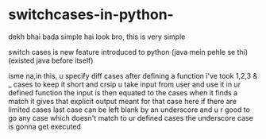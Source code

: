 # switchcases-in-python-
dekh bhai bada simple hai
look bro, this is very simple

switch cases is new feature introduced to python (java mein pehle se thi)
(existed java before itself)

isme na,in this, u specify diff cases after defining a function
i've took 1,2,3 & _ cases to keep it short and crsip
u take input from user and use it in ur defined function
the input is then equated to the cases 
when it finds a match
it gives that explicit output meant for that case
here if there are limited cases
last case can be left blank by an underscore and u r good to go
any case which doesn't match to ur defined cases 
the underscore case is gonna get executed
